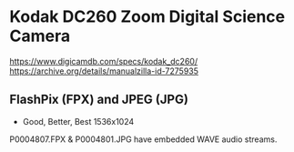 # Kodak DC260 Zoom Digital Science Camera

https://www.digicamdb.com/specs/kodak_dc260/ \
https://archive.org/details/manualzilla-id-7275935


## FlashPix (FPX) and JPEG (JPG)
- Good, Better, Best 1536x1024

P0004807.FPX & P0004801.JPG have embedded WAVE audio streams.

